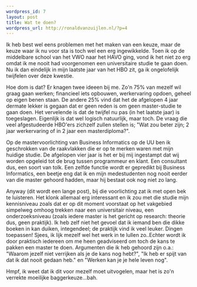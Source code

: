 ```yaml
--- 
wordpress_id: 7
layout: post
title: Wat te doen?
wordpress_url: http://ronaldvanzuijlen.nl/?p=4
---
```

<p class="entry">Ik heb best wel eens problemen met het maken van een keuze, maar de keuze waar ik nu voor sta is toch wel een erg ingewikkelde. Toen ik op de middelbare school van het VWO naar het HAVO ging, vond ik het niet zo erg omdat ik me nooit had voorgenomen een universitaire studie te gaan doen. Nu ik dan eindelijk in mijn laatste jaar van het HBO zit, ga ik ongelofelijk twijfelen over deze kwestie.

Hoe dom is dat? Er knagen twee ideeen bij me. Zo'n 75% van mezelf wil graag gaan werken; financieel iets opbouwen, werkervaring opdoen, geheel op eigen benen staan. De andere 25% vind dat het de afgelopen 4 jaar dermate lekker is gegaan dat er geen reden is om geen master-studie te gaan doen. Het vervelende is dat de twijfel nu pas (in het laatste jaar) is toegeslagen. Eigenlijk is dat wel logisch natuurlijk, maar toch. De vraag die veel afgestudeerde HBO'ers zichzelf zullen stellen is; "Wat zou beter zijn; 2 jaar werkervaring of in 2 jaar een masterdiploma?".<!--more-->

Op de mastervoorlichting van Business Informatics op de UU ben ik geschrokken van de raakvlakken die er op te merken waren met mijn huidige studie. De afgelopen vier jaar is het er bij mij ingestampt dat wij worden opgeleid tot de brug tussen programmeur en klant. Een consultant dus, een soort van tolk. Een zelfde functie wordt er gepredikt bij Business Informatics, een beetje eng dat ik en mijn medestudenten nog nooit eerder van die master gehoord hadden, maar hij bestaat ook nog niet zo lang.

Anyway (dit wordt een lange post), bij die voorlichting zat ik met open bek te luisteren. Het klonk allemaal erg interessant en ik zou met die studie mijn kennisniveau zoals dat er op dit moment voorstaat op het vakgebied simpelweg omhoog trekken naar een universitair niveau, een onderzoeksniveau (zoals iedere master is het gericht op research: theorie dus, geen praktijk). Ik heb zelf niet het gevoel dat ik iemand ben die dikke boeken in kan duiken, integendeel; de praktijk vind ik veel leuker. Dingen toepassen! Sjees, ik lijk mezelf wel het werk in te lullen zo..Echter wordt ik door praktisch iedereen om me heen geadviseerd om toch de kans te pakken een master te doen. Argumenten die ik heb gehoord zijn o.a.: "Waarom jezelf niet verrijken als je de kans nog hebt?", "Ik heb er spijt van dat ik dat nooit gedaan heb." en "Werken kan je je hele leven nog".

Hmpf, ik weet dat ik dit voor mezelf moet uitvogelen, maar het is zo'n verrekte moeilijke baggerkeuze...bah.
